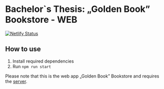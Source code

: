 # Bachelor`s Thesis: „Golden Book” Bookstore - WEB

[![Netlify Status](https://api.netlify.com/api/v1/badges/087f7bb7-6364-44de-841e-3868691f4302/deploy-status)](https://app.netlify.com/sites/golden-book-bookstore-web/deploys)

## How to use

1.  Install required dependencies
2.  Run `npm run start`

Please note that this is the web app „Golden Book” Bookstore and requires the [server](https://github.com/JusticeBringer/licenta-api).
